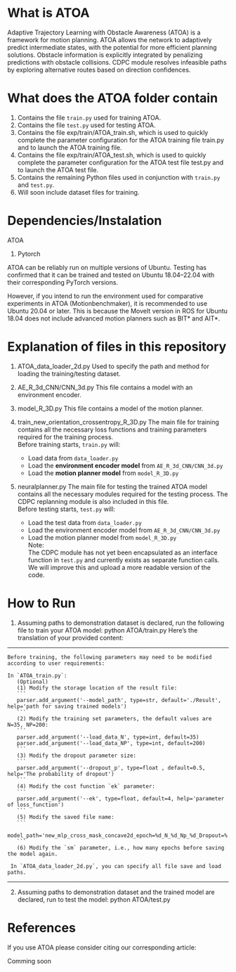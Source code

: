 # What is ATOA
Adaptive Trajectory Learning with Obstacle Awareness (ATOA) is a framework for motion planning.
ATOA allows the network to adaptively predict intermediate states, with the potential for more efficient planning solutions. Obstacle information is explicitly integrated by penalizing predictions with obstacle collisions. CDPC module resolves infeasible paths by exploring alternative routes based on direction confidences. 

# What does the ATOA folder contain 

1. Contains the file `train.py` used for training ATOA.  
2. Contains the file `test.py` used for testing ATOA.
3. Contains the file exp/train/ATOA_train.sh, which is used to quickly complete the parameter configuration for the ATOA training file train.py and to launch the ATOA training file.
4. Contains the file exp/train/ATOA_test.sh, which is used to quickly complete the parameter configuration for the ATOA test file test.py and to launch the ATOA test file.
5. Contains the remaining Python files used in conjunction with `train.py` and `test.py`.  
6. Will soon include dataset files for training.

# Dependencies/Instalation
ATOA
1. Pytorch

ATOA can be reliably run on multiple versions of Ubuntu. Testing has confirmed that it can be trained and tested on Ubuntu 18.04–22.04 with their corresponding PyTorch versions.  

However, if you intend to run the environment used for comparative experiments in ATOA (Motionbenchmaker), it is recommended to use Ubuntu 20.04 or later. This is because the MoveIt version in ROS for Ubuntu 18.04 does not include advanced motion planners such as BIT* and AIT*.

# Explanation of files in this repository

1. ATOA_data_loader_2d.py
    Used to specify the path and method for loading the training/testing dataset.
   
3. AE_R_3d_CNN/CNN_3d.py
    This file contains a model with an environment encoder.
   
4. model_R_3D.py
    This file contains a model of the motion planner.
   
5. train_new_orientation_crossentropy_R_3D.py
The main file for training contains all the necessary loss functions and training parameters required for the training process.  
    Before training starts, `train.py` will:  
    - Load data from `data_loader.py`  
    - Load the **environment encoder model** from `AE_R_3d_CNN/CNN_3d.py`  
    - Load the **motion planner model** from `model_R_3D.py`
      
6. neuralplanner.py
The main file for testing the trained ATOA model contains all the necessary modules required for the testing process. The CDPC replanning module is also included in this file.  
    Before testing starts, `test.py` will:  
    - Load the test data from `data_loader.py`  
    - Load the environment encoder model from `AE_R_3d_CNN/CNN_3d.py`  
    - Load the motion planner model from `model_R_3D.py`    
    Note:  
    The CDPC module has not yet been encapsulated as an interface function in `test.py` and currently exists as separate function calls. We will improve this and upload a more readable version of the code.
    
# How to Run
1. Assuming paths to demonstration dataset is declared, run the following file to train your ATOA model:
  python ATOA/train.py
Here’s the translation of your provided content:

---

    Before training, the following parameters may need to be modified according to user requirements:
    
    In `ATOA_train.py`:
       (Optional)
       (1) Modify the storage location of the result file:
       ```
       parser.add_argument('--model_path', type=str, default='./Result', help='path for saving trained models')
       ```
       (2) Modify the training set parameters, the default values are N=35, NP=200:
       ```
       parser.add_argument('--load_data_N', type=int, default=35)
       parser.add_argument('--load_data_NP', type=int, default=200)
       ```
       (3) Modify the dropout parameter size:
       ```
       parser.add_argument('--dropout_p', type=float , default=0.5, help='The probability of dropout')
       ```
       (4) Modify the cost function `ek` parameter:
       ```
       parser.add_argument('--ek', type=float, default=4, help='parameter of loss_function')
       ```
       (5) Modify the saved file name:
       ```
       model_path='new_mlp_cross_mask_concave2d_epoch=%d_N_%d_Np_%d_Dropout=%.3f_k3=%.3f_ek=%.3f'
       ```
       (6) Modify the `sm` parameter, i.e., how many epochs before saving the model again.
    
     In `ATOA_data_loader_2d.py`, you can specify all file save and load paths.

---



2. Assuming paths to demonstration dataset and the trained model are declared, run to test the model:
  python ATOA/test.py

# References
If you use ATOA please consider citing our corresponding article:

Comming soon
